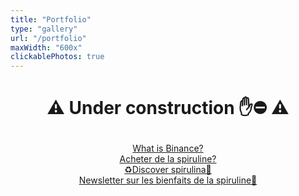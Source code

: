 ```yaml
---
title: "Portfolio"
type: "gallery"
url: "/portfolio"
maxWidth: "600x"
clickablePhotos: true
---
```


<div class="container-index">

  <h1 style="text-align: center">

  ⚠️ Under construction ✋⛔️ ⚠️
  </h1>
</div>

<div class="links" style="text-align: center;">
  <a href="https://binance-promote.netlify.com/" target="blank"> What is Binance? </a>
  <br>
  <a href="https://www.spirulinazur.com/" target="blank"> Acheter de la spiruline? </a>
  <br>
  <a href="https://oncare.netlify.com" target="blank"> ♻️Discover spirulina💚</a>
  <br>
  <a href="https://spirulinazur-launch.netlify.com" target="blank"> Newsletter sur les bienfaits de la spiruline🌱</a>
</div>
